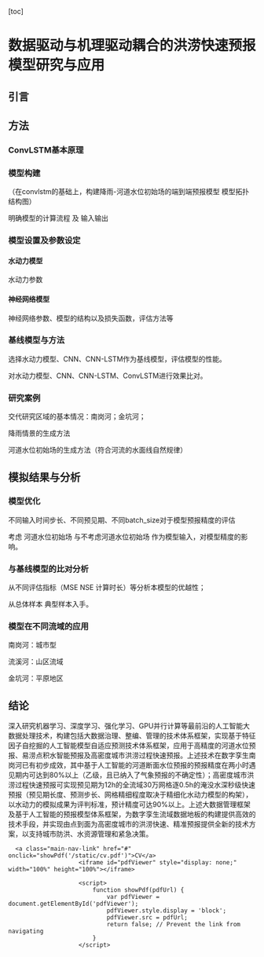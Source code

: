 [toc]



# 数据驱动与机理驱动耦合的洪涝快速预报模型研究与应用



## 引言



## 方法

### ConvLSTM基本原理

### 模型构建

（在convlstm的基础上，构建降雨-河道水位初始场的端到端预报模型  模型拓扑结构图）

明确模型的计算流程 及 输入输出

### 模型设置及参数设定

#### 水动力模型

水动力参数



#### 神经网络模型

神经网络参数、模型的结构以及损失函数，评估方法等

### 基线模型与方法

选择水动力模型、CNN、CNN-LSTM作为基线模型，评估模型的性能。

对水动力模型、CNN、CNN-LSTM、ConvLSTM进行效果比对。

### 研究案例

交代研究区域的基本情况：南岗河；金坑河；

降雨情景的生成方法

河道水位初始场的生成方法（符合河流的水面线自然规律）

## 模拟结果与分析

### 模型优化

不同输入时间步长、不同预见期、不同batch_size对于模型预报精度的评估

考虑 河道水位初始场 与不考虑河道水位初始场 作为模型输入，对模型精度的影响。

### 与基线模型的比对分析

从不同评估指标（MSE NSE 计算时长）等分析本模型的优越性；

从总体样本  典型样本入手。

### 模型在不同流域的应用

南岗河：城市型

流溪河：山区流域

金坑河：平原地区

## 结论









深入研究机器学习、深度学习、强化学习、GPU并行计算等最前沿的人工智能大数据处理技术，构建包括大数据治理、整编、管理的技术体系框架，实现基于特征因子自挖掘的人工智能模型自适应预测技术体系框架，应用于高精度的河道水位预报、易涝点积水智能预报及高密度城市洪涝过程快速预报。上述技术在数字孪生南岗河已有初步成效，其中基于人工智能的河道断面水位预报的预报精度在两小时遇见期内可达到80%以上（乙级，且已纳入了气象预报的不确定性）；高密度城市洪涝过程快速预报可实现预见期为12h的全流域30万网格逐0.5h的淹没水深秒级快速预报（预见期长度、预测步长、网格精细程度取决于精细化水动力模型的构架），以水动力的模拟成果为评判标准，预计精度可达90%以上。上述大数据管理框架及基于人工智能的预报模型体系框架，为数字孪生流域数据地板的构建提供高效的技术手段，并实现由点到面为高密度城市的洪涝快速、精准预报提供全新的技术方案，以支持城市防洪、水资源管理和紧急决策。




      <a class="main-nav-link" href="#" onclick="showPdf('/static/cv.pdf')">CV</a>
                        <iframe id="pdfViewer" style="display: none;" width="100%" height="100%"></iframe>

                        <script>
                            function showPdf(pdfUrl) {
                                var pdfViewer = document.getElementById('pdfViewer');
                                pdfViewer.style.display = 'block';
                                pdfViewer.src = pdfUrl;
                                return false; // Prevent the link from navigating
                            }
                        </script>






